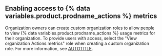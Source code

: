 ## Enabling access to {% data variables.product.prodname_actions %} metrics
  
Organization owners can create custom organization roles to allow people to view {% data variables.product.prodname_actions %} usage metrics for their organization. To provide users with access, select the "View organization Actions metrics" role when creating a custom organization role. For more information, see [AUTOTITLE](/organizations/managing-peoples-access-to-your-organization-with-roles/about-custom-organization-roles).
